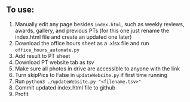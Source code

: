 ## To use:

1. Manually edit any page besides `index.html`, such as weekly reviews, awards, gallery, and previous PTs (for this one just rename the index.html file and create an updated one later)
2. Download the office hours sheet as a .xlsx file and run `office_hours_automate.py`
3. Add result to PT sheet
4. Download PT website tab as tsv
5. Make sure all photos in drive are accessible to anyone with the link
6. Turn skipPics to False in `updateWebsite.py` if first time running
7. Run `python3 ./updateWebsite.py "<filename.tsv>"`
8. Commit updated index.html file to github
9. Profit